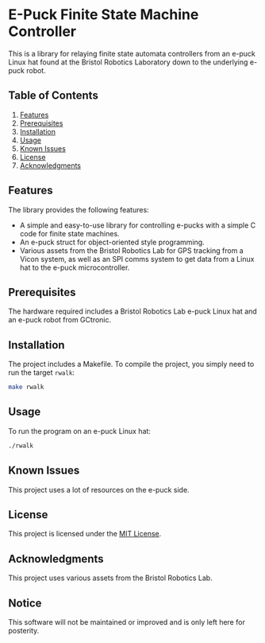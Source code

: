 # E-Puck Finite State Machine Controller

This is a library for relaying finite state automata controllers from an e-puck Linux hat found at the Bristol Robotics Laboratory down to the underlying e-puck robot. 

## Table of Contents

1. [Features](#features)
2. [Prerequisites](#prerequisites)
3. [Installation](#installation)
4. [Usage](#usage)
5. [Known Issues](#known-issues)
6. [License](#license)
7. [Acknowledgments](#acknowledgments)

## Features

The library provides the following features:

- A simple and easy-to-use library for controlling e-pucks with a simple C code for finite state machines.
- An e-puck struct for object-oriented style programming.
- Various assets from the Bristol Robotics Lab for GPS tracking from a Vicon system, as well as an SPI comms system to get data from a Linux hat to the e-puck microcontroller.

## Prerequisites

The hardware required includes a Bristol Robotics Lab e-puck Linux hat and an e-puck robot from GCtronic.

## Installation

The project includes a Makefile. To compile the project, you simply need to run the target `rwalk`:

```bash
make rwalk
```

## Usage

To run the program on an e-puck Linux hat:

```bash
./rwalk
```

## Known Issues

This project uses a lot of resources on the e-puck side.

## License

This project is licensed under the [MIT License](LICENSE).

## Acknowledgments

This project uses various assets from the Bristol Robotics Lab.

## Notice

This software will not be maintained or improved and is only left here for posterity.

